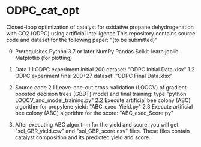 # ODPC_cat_opt
Closed-loop optimization of catalyst for oxidative propane dehydrogenation with CO2 (ODPC) using artificial intelligence
This repository contains source code and dataset for the following paper: "(to be submitted)"

0. Prerequisites
Python 3.7 or later
NumPy 
Pandas
Scikit-learn
joblib
Matplotlib (for plotting)

1. Data
1.1 ODPC experiment initial 200 dataset: "ODPC Initial Data.xlsx"
1.2 ODPC experiment final 200+27 dataset: "ODPC Final Data.xlsx"

2. Source code
2.1 Leave-one-out cross-validation (LOOCV) of gradient-boosted decision trees (GBDT) model and final training: type "python LOOCV_and_model_training.py"
2.2 Execute artificial bee colony (ABC) algorithm for propylene yield: "ABC_exec_Yield.py"
2.3 Execute artificial bee colony (ABC) algorithm for the score: "ABC_exec_Score.py"

3. After executing ABC algorithm for the yield and score, you will get "sol_GBR_yield.csv" and "sol_GBR_score.csv" files. These files contain catalyst composition and its predicted yield and score.
